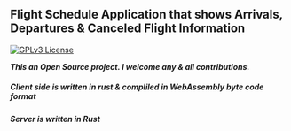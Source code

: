 ## Flight Schedule Application that shows Arrivals, Departures & Canceled Flight Information
[![GPLv3 License](https://img.shields.io/badge/License-GPL%20v3-yellow.svg)](https://opensource.org/licenses/)

***This an Open Source project. I welcome any & all contributions.***

##### Client side is written in rust & compliled in WebAssembly byte code format
##### Server is written in Rust

